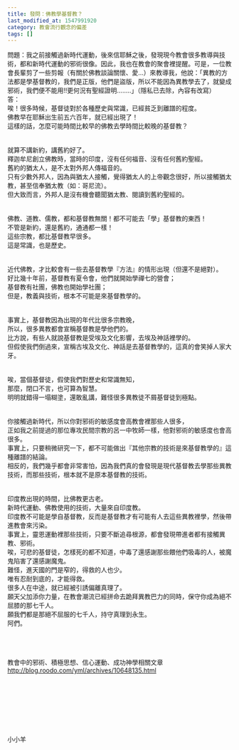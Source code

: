 ```yaml
---
title: 發問：佛教學基督教？
last_modified_at: 1547991920
category: 教會流行觀念的偏差
tags: []
---
```


問題：我之前接觸過新時代運動，後來信耶穌之後，發現現今教會很多教導與技術，都和新時代運動的邪術很像。因此，我也在教會的聚會裡提醒。可是，一位教會長輩剪了一些剪報（有關於佛教談論關懷、愛...）來教導我，他說：「異教的方法都是學基督教的，我們是正版，他們是盜版，所以不能因為異教學去了，就變成邪術，我們便不能用!!更何況有聖經證明........」（隱私已去除，內容有改寫）<!--more--><br>答：<br>唉！很多時候，基督徒對於各種歷史與常識，已經貧乏到離譜的程度。<br>佛教早在耶穌出生前五六百年，就已經出現了！<br>這樣的話，怎麼可能時間比較早的佛教去學時間比較晚的基督教？<br><br><br>就算不講新約，講舊約好了。<br>釋迦牟尼創立佛教時，當時的印度，沒有任何福音、沒有任何舊約聖經。<br>舊約的猶太人，是不太對外邦人傳福音的。<br>只有少數外邦人，因為與猶太人接觸，覺得猶太人的上帝觀念很好，所以接觸猶太教，甚至信奉猶太教（如：哥尼流）。<br>但大致而言，外邦人是沒有機會聽聞猶太教、閱讀到舊約聖經的。<br><br><br>佛教、道教、儒教，都和基督教無關！都不可能去「學」基督教的東西！<br>不管是新約，還是舊約，通通都一樣！<br>這些宗教，都比基督教早很多。<br>這是常識，也是歷史。<br><br><br>近代佛教，才比較會有一些去基督教學『方法』的情形出現（但還不是絕對）。<br>好比幾十年前，基督教有夏令會，他們就開始學禪七的營會；<br>基督教有社團，佛教也開始學社團；<br>但是，教義與技術，根本不可能是來基督教學的。<br><br><br>事實上，基督教因為出現的年代比很多宗教晚，<br>所以，很多異教都會宣稱基督教是學他們的。<br>比方說，有些人就說基督教是受埃及文化影響，去埃及神話裡學的。<br>但假使我們倒過來，宣稱古埃及文化、神話是去基督教學的，這真的會笑掉人家大牙。<br><br><br>唉，當個基督徒，假使我們對歷史和常識無知，<br>那麼，閉口不言，也可算為智慧。<br>明明就錯得一塌糊塗，還敢亂講，難怪很多異教徒不屑基督徒到極點。<br><br><br>你接觸過新時代，所以你對邪術的敏感度會高教會裡那些人很多，<br>正如我之前提過的那位專攻民間宗教的呂一中牧師一樣，他對邪術的敏感度也會高很多。<br>事實上，只要稍微研究一下，都不可能做出『其他宗教的技術是來基督教學的』這種離譜的結論。<br>相反的，我們幾乎都會非常害怕，因為我們真的會發現是現代基督教去學那些異教技術，而那些技術，根本就不是原本基督教的技術。<br><br><br>印度教出現的時間，比佛教更古老。<br>新時代運動、佛教使用的技術，大量來自印度教。<br>印度教不可能是學自基督教，反而是基督教才有可能有人去這些異教裡學，然後帶進教會來污染。<br>事實上，靈恩運動裡那些技術，只要不斷追尋根源，都會發現帶進者都有接觸異教、邪術。<br>唉，可悲的基督徒，怎樣死的都不知道，中毒了還感謝那些餵他們吸毒的人，被魔鬼陷害了還感謝魔鬼。<br>難怪，進天國的門是窄的，得救的人也少。<br>唯有忍耐到底的，才能得救。<br>很多人在中途，就已經被引誘偏離真理了。<br>願天父加添你力量，在教會潮流已經拼命去跪拜異教巴力的同時，保守你成為絕不屈膝的那七千人。<br>願我們都是那絕不屈服的七千人，持守真理到永生。<br>阿們。<br><br><br><br><br>教會中的邪術、積極思想、信心運動、成功神學相關文章<br>http://blog.roodo.com/yml/archives/10648135.html<br><br><br><br><br><br><br><br><br>小小羊<br><br><br><br><br><br><br><br><br><br>
